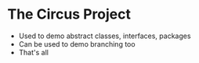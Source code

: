 # The Circus Project

- Used to demo abstract classes, interfaces, packages
- Can be used to demo branching too
- That's all